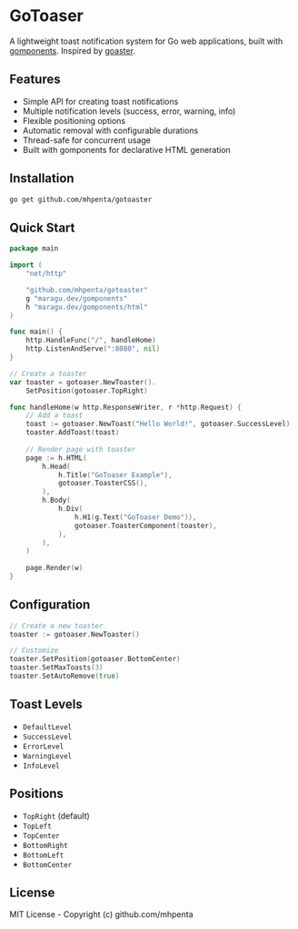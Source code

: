 # GoToaser

A lightweight toast notification system for Go web applications, built with [gomponents](https://github.com/maragudk/gomponents). Inspired by [goaster](https://github.com/indaco/goaster).

## Features

- Simple API for creating toast notifications
- Multiple notification levels (success, error, warning, info)
- Flexible positioning options
- Automatic removal with configurable durations
- Thread-safe for concurrent usage
- Built with gomponents for declarative HTML generation

## Installation

```bash
go get github.com/mhpenta/gotoaster
```

## Quick Start

```go
package main

import (
    "net/http"

    "github.com/mhpenta/gotoaster"
    g "maragu.dev/gomponents"
    h "maragu.dev/gomponents/html"
)

func main() {
    http.HandleFunc("/", handleHome)
    http.ListenAndServe(":8080", nil)
}

// Create a toaster
var toaster = gotoaser.NewToaster().
    SetPosition(gotoaser.TopRight)

func handleHome(w http.ResponseWriter, r *http.Request) {
    // Add a toast
    toast := gotoaser.NewToast("Hello World!", gotoaser.SuccessLevel)
    toaster.AddToast(toast)
    
    // Render page with toaster
    page := h.HTML(
        h.Head(
            h.Title("GoToaser Example"),
            gotoaser.ToasterCSS(),
        ),
        h.Body(
            h.Div(
                h.H1(g.Text("GoToaser Demo")),
                gotoaser.ToasterComponent(toaster),
            ),
        ),
    )
    
    page.Render(w)
}
```

## Configuration

```go
// Create a new toaster
toaster := gotoaser.NewToaster()

// Customize
toaster.SetPosition(gotoaser.BottomCenter)
toaster.SetMaxToasts(3)
toaster.SetAutoRemove(true)
```

## Toast Levels

- `DefaultLevel`
- `SuccessLevel`
- `ErrorLevel`
- `WarningLevel`
- `InfoLevel`

## Positions

- `TopRight` (default)
- `TopLeft`
- `TopCenter`
- `BottomRight`
- `BottomLeft`
- `BottomCenter`

## License

MIT License - Copyright (c) github.com/mhpenta